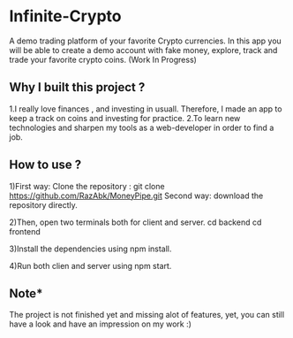 # Infinite-Crypto
A demo trading platform of your favorite Crypto currencies. In this app you will be able to create a demo account with fake money, explore, track and trade your favorite
crypto coins. (Work In Progress)

## Why I built this project ?
1.I really love finances , and investing in usuall. Therefore, I made an app to keep a track on coins and investing for practice.
2.To learn new technologies and sharpen my tools as a web-developer in order to find a job.

## How to use ?
1)First way: Clone the repository : git clone https://github.com/RazAbk/MoneyPipe.git
  Second way: download the repository directly.

2)Then, open two terminals both for client and server.
  cd backend
  cd frontend

3)Install the dependencies using npm install.

4)Run both clien and server using npm start.

## Note* 
The project is not finished yet and missing alot of features, yet, you can still have a look and have an impression on my work :)
